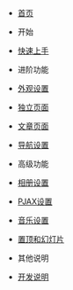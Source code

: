 <!-- docs/_sidebar.md -->

* [首页](/)


* 开始

* [快速上手]( kaishi/kuaisurumen.md)

* 进阶功能

* [外观设置]( settings/sy.md )
* [独立页面]( settings/dlym.md )
* [文章页面]( settings/wzym.md )
* [导航设置]( settings/dhsz.md )
  
* 高级功能

* [相册设置]( gjgn/xc.md )
* [PJAX设置]( gjgn/pjax.md )
* [音乐设置]( gjgn/music.md )
* [置顶和幻灯片]( gjgn/zdhd.md )

* 其他说明
  
* [开发说明]( qita/kafa.md )
